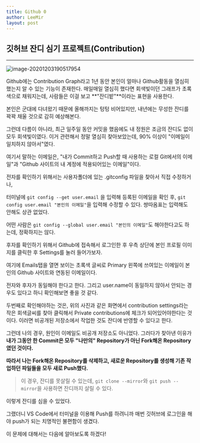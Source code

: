 ```yaml
---
title: Github 0
author: LeeMir
layout: post
---
```


## 깃허브 잔디 심기 프로젝트(Contribution)

- - -

![image-20201203190517954](C:\Users\manof\AppData\Roaming\Typora\typora-user-images\image-20201203190517954.png)



Github에는 Contribution Graph라고 1년 동안 본인이 얼마나 Github활동을 열심히 했는지 알 수 있는 기능이 존재한다. 매일매일 열심히 했다면 회색빛이던 그래프가 초록색으로 채워지는데, 사람들은 이걸 보고 **"잔디밭"**이라는 표현을 사용한다.

본인은 군대에 다녀왔기 때문에 올해까지는 텅텅 비어있지만, 내년에는 무성한 잔디를 꽉꽉 채울 것으로 감히 예상해본다.



그런데 다름이 아니라, 최근 일주일 동안 커밋을 했음에도 내 정원은 조금의 잔디도 없이 모두 회색빛이였다. 이거 관련해서 정말 열심히 찾아보았는데, 90% 이상이 "이메일이 일치하지 않아서"였다.



여기서 말하는 이메일은, "내가 Commit하고 Push할 때 사용하는 로컬 Git에서의 이메일"과 "Github 사이트의 내 계정에 적용되어있는 이메일"이다.



전자를 확인하기 위해서는 사용자폴더에 있는 .gitconfig 파일을 찾아서 직접 수정하거나,

터미널에 `git config --get user.email` 을 입력해 등록된 이메일을 확인 후, `git config user.email "본인의 이메일"`을 입력해 수정할 수 있다. 쌍따옴표는 입력해도 안해도 상관 없었다.

어떤 사람은 `git config --global user.email "본인의 이메일"`도 해야한다고도 하는데, 정확하지는 않다.



후자를 확인하기 위해서 Github에 접속해서 로그인한 후 우측 상단에 본인 프로필 이미지를 클릭한 후 Settings를 눌러 들어가보자.

여기에 Emails탭을 열면 보이는 초록색 글씨로 Primary 왼쪽에 쓰여있는 이메일이 본인의 Github 사이트와 연동된 이메일이다.



전자와 후자가 동일해야 한다고 한다. 그리고 user.name이 동일하지 않아서 안되는 경우도 있다고 하니 확인해보면 좋을 것 같다.



두번째로 확인해야하는 것은, 위의 사진과 같은 화면에서 contribution settings라는 작은 회색글씨를 찾아 클릭해서 Private contributions에 체크가 되어있어야한다는 것이다. 이러면 비공개된 저장소에서 작업한 것도 잔디에 반영할 수 있다고 한다.



그런데 나의 경우, 원인이 이메일도 비공개 저장소도 아니었다. 그러다가 찾아낸 이유가 **내가 그동안 한 Commit은 모두 "나만의" Repository가 아닌 Fork해온 Repository였던 것이다.**

**따라서 나는 Fork해온 Repository를 삭제하고, 새로운 Repository를 생성해 기존 작업하던 파일들을 모두 새로 Push했다.**



> 이 경우, 잔디를 못살릴 수 있는데, `git clone --mirror`와 `git push --mirror`을 사용하면 잔디까지 살릴 수 있다.



이렇게 잔디를 심을 수 있었다.

그랬더니 VS Code에서 터미널을 이용해 Push를 하려니까 매번 깃허브에 로그인을 해야 push가 되는 치명적인 불편함이 생겼다.

이 문제에 대해서는 다음에 알아보도록 하겠다!